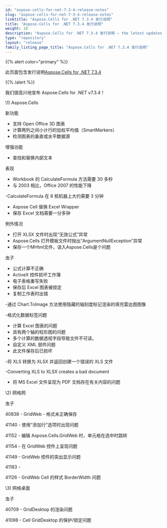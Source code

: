 ```yaml
---
id: "aspose-cells-for-net-7-3-4-release-notes"
slug: "aspose-cells-for-net-7-3-4-release-notes"
linktitle: "Aspose.Cells for .NET 7.3.4 发行说明"
title: "Aspose.Cells for .NET 7.3.4 发行说明"
weight: 10
description: "Aspose.Cells for .NET 7.3.4 发行说明 – the latest updates and fixes."
type: "repository"
layout: "release"
family_listing_page_title: "Aspose.Cells for .NET 7.3.4 发行说明"
---
```

{{% alert color="primary" %}} 

此页面包含发行说明[Aspose.Cells for .NET 7.3.4](https://releases.aspose.com/cells/net/new-releases/aspose.cells-for-.net-7.3.4/)

{{% /alert %}} 

我们很高兴地宣布 Aspose.Cells for .NET v7.3.4！



\1) Aspose.Cells 



新功能

- 支持 Open Office 3D 图表
- 计算两列之间小计行的加权平均值（SmartMarkers）
- 检测图表的垂直或水平数据源



增强功能

- 查找和替换内部文本



表现

- Workbook 的 CalculateFormula 方法需要 30 多秒
- 与 2003 相比，Office 2007 的性能下降

-CalculateFormula 在 8 核机器上大约需要 3 分钟

- Aspose Cell 替换 Excel Wrapper
- 保存 Excel 文档需要一分多钟



例外情况

- 打开 XLSX 文件时出现“无效公式”异常
- Aspose.Cells 打开模板文件时抛出“ArgumentNullException”异常
- 保存一个MHtml文件，读入Aspose.Cells是个问题



虫子

- 公式计算不正确
- ActiveX 控件损坏工作簿
- 电子表格重写失败
- 保存后 Excel 图表被锁定
- 复制工作表时出错

-通过 Chart.ToImage 方法使用隐藏的轴刻度标记渲染的填充雷达图图像

-格式化数据标签问题

- 计算 Excel 图表的问题
- 具有两个轴的柱形图的问题
- 多个计算的数据透视字段导致文件不可读。
- 自定义 XML 部件问题
- 此文件保存后已损坏

-将 XLS 转换为 XLSX 并返回创建一个错误的 XLS 文件

-Converting XLS to XLSX creates a bad document

- 将 MS Excel 文件呈现为 PDF 文档存在有关内容的问题



\2) 网格网



虫子

40838 - GridWeb - 格式未正确保存

41140 - 使用“添加行”选项时出现问题

41152 - 编辑 Aspose.Cells.GridWeb 时，单元格在选中时跳转

41154 - 在 GridWeb 控件上呈现问题

41149 - GridWeb 控件的突出显示问题

41183 - 

41126 - GridWeb Cell 的样式 BorderWidth 问题



\3) 网格桌面



虫子

40709 - GridDesktop 的渲染问题

41098 - Cell GridDesktop 的保护/锁定问题
